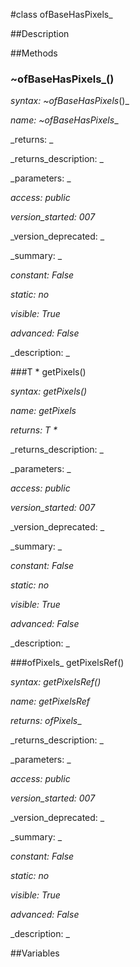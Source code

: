 #class ofBaseHasPixels_


##Description





##Methods



### ~ofBaseHasPixels_()

_syntax: ~ofBaseHasPixels_()_

_name: ~ofBaseHasPixels__

_returns: _

_returns_description: _

_parameters: _

_access: public_

_version_started: 007_

_version_deprecated: _

_summary: _

_constant: False_

_static: no_

_visible: True_

_advanced: False_



_description: _







###T * getPixels()

_syntax: getPixels()_

_name: getPixels_

_returns: T *_

_returns_description: _

_parameters: _

_access: public_

_version_started: 007_

_version_deprecated: _

_summary: _

_constant: False_

_static: no_

_visible: True_

_advanced: False_



_description: _







###ofPixels_ getPixelsRef()

_syntax: getPixelsRef()_

_name: getPixelsRef_

_returns: ofPixels__

_returns_description: _

_parameters: _

_access: public_

_version_started: 007_

_version_deprecated: _

_summary: _

_constant: False_

_static: no_

_visible: True_

_advanced: False_



_description: _







##Variables



